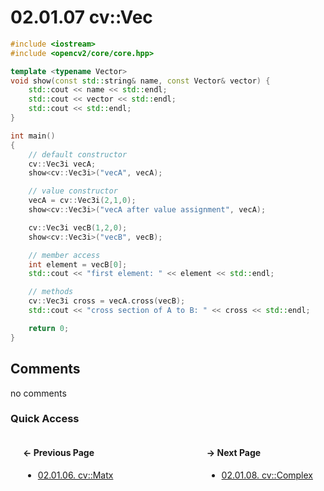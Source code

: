 # 02.01.07 cv::Vec

```cxx
#include <iostream>
#include <opencv2/core/core.hpp>

template <typename Vector>
void show(const std::string& name, const Vector& vector) {
    std::cout << name << std::endl;
    std::cout << vector << std::endl;
    std::cout << std::endl;
}

int main()
{
    // default constructor
    cv::Vec3i vecA;
    show<cv::Vec3i>("vecA", vecA);

    // value constructor
    vecA = cv::Vec3i(2,1,0);
    show<cv::Vec3i>("vecA after value assignment", vecA);

    cv::Vec3i vecB(1,2,0);
    show<cv::Vec3i>("vecB", vecB);

    // member access
    int element = vecB[0];
    std::cout << "first element: " << element << std::endl;

    // methods
    cv::Vec3i cross = vecA.cross(vecB);
    std::cout << "cross section of A to B: " << cross << std::endl;

    return 0;
}

```

## Comments

no comments

### Quick Access

<div class="previous_page" style="float:left;margin-left:20px;margin-right:20px">

#### &#8592; Previous Page

* [02.01.06. cv::Matx](./../../02.data_types/01.basics/06.matrix.md)

</div>
<div class="next_page" style="float:right;margin-left:20px;margin-right:20px">

#### &#8594; Next Page

* [02.01.08. cv::Complex](./../../02.data_types/01.basics/08.complex.md)

</div>
